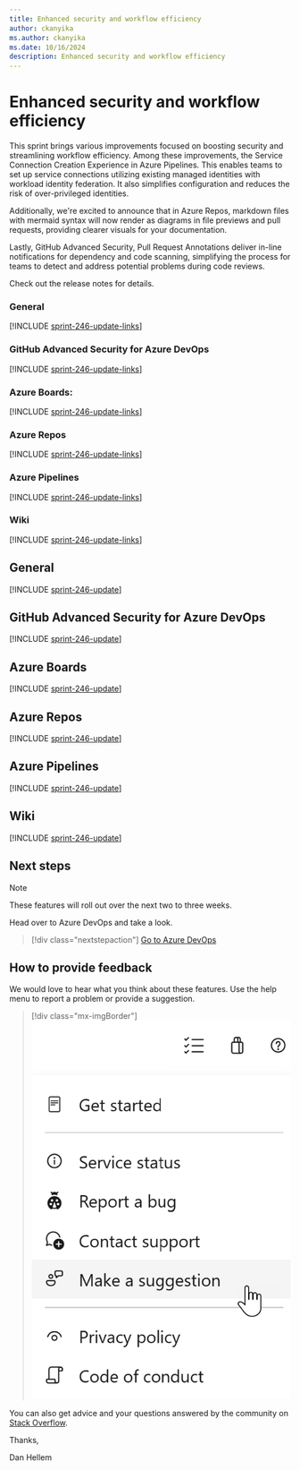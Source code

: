 ```yaml
---
title: Enhanced security and workflow efficiency
author: ckanyika
ms.author: ckanyika
ms.date: 10/16/2024
description: Enhanced security and workflow efficiency
---
```

# Enhanced security and workflow efficiency

This sprint brings various improvements focused on boosting security and streamlining workflow efficiency. Among these improvements, the Service Connection Creation Experience in Azure Pipelines. This enables teams to set up service connections utilizing existing managed identities with workload identity federation. It also simplifies configuration and reduces the risk of over-privileged identities.

Additionally, we're excited to announce that in Azure Repos, markdown files with mermaid syntax will now render as diagrams in file previews and pull requests, providing clearer visuals for your documentation.

Lastly, GitHub Advanced Security, Pull Request Annotations deliver in-line notifications for dependency and code scanning, simplifying the process for teams to detect and address potential problems during code reviews.



Check out the release notes for details.

### General

[!INCLUDE [sprint-246-update-links](includes/general/sprint-246-update-links.md)]

### GitHub Advanced Security for Azure DevOps

[!INCLUDE [sprint-246-update-links](includes/ghazdo/sprint-246-update-links.md)]

### Azure Boards:

[!INCLUDE [sprint-246-update-links](includes/boards/sprint-246-update-links.md)]

### Azure Repos

[!INCLUDE [sprint-246-update-links](includes/repos/sprint-246-update-links.md)]

### Azure Pipelines

[!INCLUDE [sprint-246-update-links](includes/pipelines/sprint-246-update-links.md)]

### Wiki

[!INCLUDE [sprint-246-update-links](includes/wiki/sprint-246-update-links.md)]

## General

[!INCLUDE [sprint-246-update](includes/general/sprint-246-update.md)]

## GitHub Advanced Security for Azure DevOps

[!INCLUDE [sprint-246-update](includes/ghazdo/sprint-246-update.md)]

## Azure Boards

[!INCLUDE [sprint-246-update](includes/boards/sprint-246-update.md)]

## Azure Repos

[!INCLUDE [sprint-246-update](includes/repos/sprint-246-update.md)]

## Azure Pipelines

[!INCLUDE [sprint-246-update](includes/pipelines/sprint-246-update.md)]

## Wiki

[!INCLUDE [sprint-246-update](includes/wiki/sprint-246-update.md)]

## Next steps

> [!NOTE]
> These features will roll out over the next two to three weeks.

Head over to Azure DevOps and take a look.

> [!div class="nextstepaction"] 
> [Go to Azure DevOps](https://go.microsoft.com/fwlink/?LinkId=307137&campaign=o~msft~docs~product-vsts~release-notes)

## How to provide feedback

We would love to hear what you think about these features. Use the help menu to report a problem or provide a suggestion.

> [!div class="mx-imgBorder"] 
> ![Make a suggestion](../media/make-a-suggestion.png)

You can also get advice and your questions answered by the community on [Stack Overflow](https://stackoverflow.com/questions/tagged/azure-devops).

Thanks,

Dan Hellem
